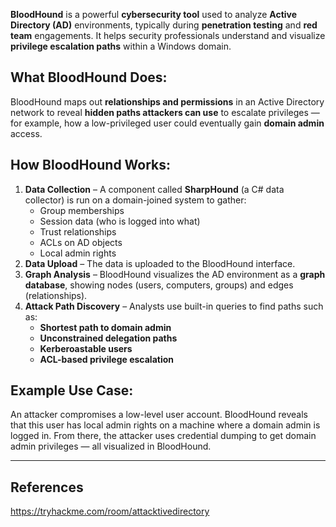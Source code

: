 **BloodHound** is a powerful **cybersecurity tool** used to analyze **Active Directory (AD)** environments, typically during **penetration testing** and **red team** engagements. It helps security professionals understand and visualize **privilege escalation paths** within a Windows domain.

## What BloodHound Does:

BloodHound maps out **relationships and permissions** in an Active Directory network to reveal **hidden paths attackers can use** to escalate privileges — for example, how a low-privileged user could eventually gain **domain admin** access.


## How BloodHound Works:

1. **Data Collection** – A component called **SharpHound** (a C# data collector) is run on a domain-joined system to gather:
    - Group memberships
    - Session data (who is logged into what)
    - Trust relationships
    - ACLs on AD objects
    - Local admin rights
2. **Data Upload** – The data is uploaded to the BloodHound interface.
3. **Graph Analysis** – BloodHound visualizes the AD environment as a **graph database**, showing nodes (users, computers, groups) and edges (relationships).
4. **Attack Path Discovery** – Analysts use built-in queries to find paths such as:
    - **Shortest path to domain admin**
    - **Unconstrained delegation paths**
    - **Kerberoastable users**
    - **ACL-based privilege escalation**


## Example Use Case:

An attacker compromises a low-level user account. BloodHound reveals that this user has local admin rights on a machine where a domain admin is logged in. From there, the attacker uses credential dumping to get domain admin privileges — all visualized in BloodHound.

---

## References

https://tryhackme.com/room/attacktivedirectory